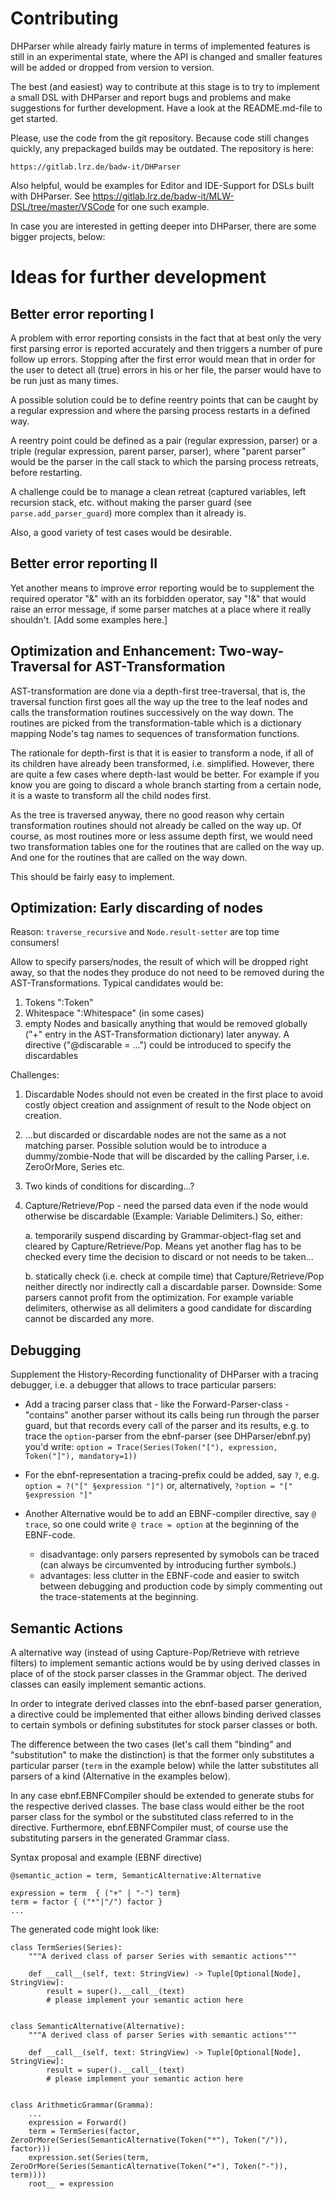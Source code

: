 Contributing
============

DHParser while already fairly mature in terms of implemented features is still
in an experimental state, where the API is changed and smaller features will
be added or dropped from version to version.

The best (and easiest) way to contribute at this stage is to try to implement
a small DSL with DHParser and report bugs and problems and make suggestions
for further development. Have a look at the README.md-file to get started.

Please, use the code from the git repository. Because code still changes quickly,
any prepackaged builds may be outdated. The repository is here:

    https://gitlab.lrz.de/badw-it/DHParser

Also helpful, would be examples for Editor and IDE-Support for DSLs built
with DHParser. See https://gitlab.lrz.de/badw-it/MLW-DSL/tree/master/VSCode
for one such example.

In case you are interested in getting deeper into DHParser, there are some
bigger projects, below:


Ideas for further development
=============================

Better error reporting I
------------------------

A problem with error reporting consists in the fact that at best only the very
first parsing error is reported accurately and then triggers a number of pure
follow up errors. Stopping after the first error would mean that in order for
the user to detect all (true) errors in his or her file, the parser would have
to be run just as many times.

A possible solution could be to define reentry points that can be caught by
a regular expression and where the parsing process restarts in a defined way.

A reentry point could be defined as a pair (regular expression, parser) or
a triple (regular expression, parent parser, parser), where "parent parser"
would be the parser in the call stack to which the parsing process retreats,
before restarting.

A challenge could be to manage a clean retreat (captured variables,
left recursion stack, etc. without making the parser guard (see
`parse.add_parser_guard`) more complex than it already is.

Also, a good variety of test cases would be desirable.


Better error reporting II
-------------------------

Yet another means to improve error reporting would be to supplement
the required operator "&" with an its forbidden operator, say "!&"
that would raise an error message, if some parser matches at a place
where it really shouldn't. [Add some examples here.]


Optimization and Enhancement: Two-way-Traversal for AST-Transformation
----------------------------------------------------------------------

AST-transformation are done via a depth-first tree-traversal, that is,
the traversal function first goes all the way up the tree to the leaf
nodes and calls the transformation routines successively on the way
down. The routines are picked from the transformation-table which is a
dictionary mapping Node's tag names to sequences of transformation functions.

The
rationale for depth-first is that it is easier to transform a node, if
all of its children have already been transformed, i.e. simplified.
However, there are quite a few cases where depth-last would be better.
For example if you know you are going to discard a whole branch starting
from a certain node, it is a waste to transform all the child nodes
first.

As the tree is traversed anyway, there no good reason why certain
transformation routines should not already be called on the way up.
Of course, as most routines
more or less assume depth first, we would need two transformation tables
one for the routines that are called on the way up. And one for the
routines that are called on the way down.

This should be fairly easy to implement.


Optimization: Early discarding of nodes
---------------------------------------
Reason: `traverse_recursive` and `Node.result-setter` are top time consumers!

Allow to specify parsers/nodes, the result of which
will be dropped right away, so that the nodes they produce do not need to be
removed during the AST-Transformations. Typical candidates would be:
1. Tokens ":Token"
2. Whitespace ":Whitespace" (in some cases)
3. empty Nodes
and basically anything that would be removed globally ("+" entry in the
AST-Transformation dictionary) later anyway.
A directive ("@discarable = ...") could be introduced to specify the discardables

Challenges:

1. Discardable Nodes should not even be created in the first place to avoid
   costly object creation and assignment of result to the Node object on 
   creation.
   
2. ...but discarded or discardable nodes are not the same as a not matching parser.
   Possible solution would be to introduce a dummy/zombie-Node that will be discarded
   by the calling Parser, i.e. ZeroOrMore, Series etc. 

3. Two kinds of conditions for discarding...?

4. Capture/Retrieve/Pop - need the parsed data even if the node would otherwise
   be discardable (Example: Variable Delimiters.) So, either:
   
   a. temporarily suspend discarding by Grammar-object-flag set and cleared by
      Capture/Retrieve/Pop. Means yet another flag has to be checked every time
      the decision to discard or not needs to be taken... 

   b. statically check (i.e. check at compile time) that Capture/Retrieve/Pop 
      neither directly nor indirectly call a discardable parser. Downside:
      Some parsers cannot profit from the optimization. For example variable
      delimiters, otherwise as all delimiters a good candidate for discarding
      cannot be discarded any more.  


Debugging
---------

Supplement the History-Recording functionality of DHParser with a tracing
debugger, i.e. a debugger that allows to trace particular parsers:

- Add a tracing parser class that - like the Forward-Parser-class - "contains"
  another parser without its calls being run through the parser guard, but
  that records every call of the parser and its results, e.g. to trace the
  `option`-parser from the ebnf-parser (see DHParser/ebnf.py) you'd write:
  `option = Trace(Series(Token("["), expression, Token("]"), mandatory=1))`

- For the ebnf-representation a tracing-prefix could be added, say `?`, e.g.
  `option = ?("[" §expression "]")` or, alternatively, 
  `?option = "[" §expression "]"`
  
- Another Alternative would be to add an EBNF-compiler directive, say `@ trace`,
  so one could write `@ trace = option` at the beginning of the EBNF-code.
   * disadvantage: only parsers represented by symobols can be traced
     (can always be circumvented by introducing further symbols.)
   * advantages: less clutter in the EBNF-code and easier to switch between
     debugging and production code by simply commenting out the 
     trace-statements at the beginning.


Semantic Actions
----------------

A alternative way (instead of using Capture-Pop/Retrieve with retrieve filters)
to implement semantic actions would be by using derived classes
in place of of the stock parser classes in the Grammar object.
The derived classes can easily implement semantic actions.

In order to integrate derived classes into the ebnf-based parser generation,
a directive could be implemented that either allows binding derived classes
to certain symbols or defining substitutes for stock parser classes or both.

The difference between the two cases (let's call them "binding" and
"substitution" to make the distinction) is that the former only
substitutes a particular parser (`term` in the example below) while the
latter substitutes all parsers of a kind (Alternative in the examples below).

In any case ebnf.EBNFCompiler should be extended to generate stubs for the
respective derived classes. The base class would either be the root parser
class for the symbol or the substituted class referred to in the directive.
Furthermore, ebnf.EBNFCompiler must, of course use the substituting parsers
in the generated Grammar class.

Syntax proposal and example (EBNF directive)

    @semantic_action = term, SemanticAlternative:Alternative

    expression = term  { ("+" | "-") term}
    term = factor { ("*"|"/") factor }
    ...

 The generated code might look like:

    class TermSeries(Series):
        """A derived class of parser Series with semantic actions"""

        def __call__(self, text: StringView) -> Tuple[Optional[Node], StringView]:
            result = super().__call__(text)
            # please implement your semantic action here


    class SemanticAlternative(Alternative):
        """A derived class of parser Series with semantic actions"""

        def __call__(self, text: StringView) -> Tuple[Optional[Node], StringView]:
            result = super().__call__(text)
            # please implement your semantic action here


    class ArithmeticGrammar(Gramma):
        ...
        expression = Forward()
        term = TermSeries(factor, ZeroOrMore(Series(SemanticAlternative(Token("*"), Token("/")), factor)))
        expression.set(Series(term, ZeroOrMore(Series(SemanticAlternative(Token("+"), Token("-")), term))))
        root__ = expression
